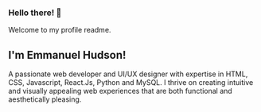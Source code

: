### Hello there! 👋
Welcome to my profile readme. <h2>I'm Emmanuel Hudson!</h2> A passionate web developer and UI/UX designer with expertise in HTML, CSS, Javascript, React.Js, Python and MySQL.
I thrive on creating intuitive and visually appealing web experiences that are both functional and aesthetically pleasing.
